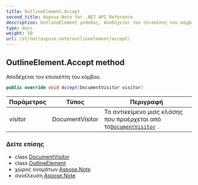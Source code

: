 ```yaml
---
title: OutlineElement.Accept
second_title: Aspose.Note for .NET API Reference
description: OutlineElement μέθοδος. Αποδέχεται τον επισκέπτη του κόμβου.
type: docs
weight: 50
url: /el/net/aspose.note/outlineelement/accept/
---
```

## OutlineElement.Accept method

Αποδέχεται τον επισκέπτη του κόμβου.

```csharp
public override void Accept(DocumentVisitor visitor)
```

| Παράμετρος | Τύπος | Περιγραφή |
| --- | --- | --- |
| visitor | DocumentVisitor | Το αντικείμενο μιας κλάσης που προέρχεται από το[`DocumentVisitor`](../../documentvisitor/) . |

### Δείτε επίσης

* class [DocumentVisitor](../../documentvisitor/)
* class [OutlineElement](../)
* χώρος ονομάτων [Aspose.Note](../../outlineelement/)
* συνέλευση [Aspose.Note](../../../)


